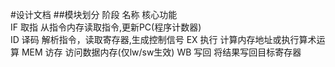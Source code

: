 #设计文档
##模块划分
阶段	 名称	 核心功能               
IF	    取指	从指令内存读取指令,更新PC(程序计数器)	
ID	    译码	解析指令，读取寄存器,生成控制信号
EX	    执行	计算内存地址或执行算术运算
MEM	    访存	访问数据内存(仅lw/sw生效)
WB	    写回	将结果写回目标寄存器
